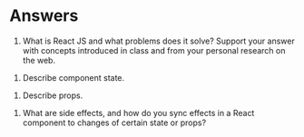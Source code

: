 # Answers

1. What is React JS and what problems does it solve? Support your answer with concepts introduced in class and from your personal research on the web.

<!-- React JS is a library that allows large applications to be build that have temporary data changes. The data is not static but changes over time. React is a component based that is imported from dependencies. It takes care of user-interface updates. -->

1. Describe component state.

<!-- Component state is similar to variables in a function. It is manages within a component. -->

1. Describe props.

<!-- Props stands for properties and it is used to pass data from one component to another. -->

1. What are side effects, and how do you sync effects in a React component to changes of certain state or props?

<!-- Side effects is what happens after a the initial rendered of the component on the the screen. It is something that is affected outside the intended scope. -->
